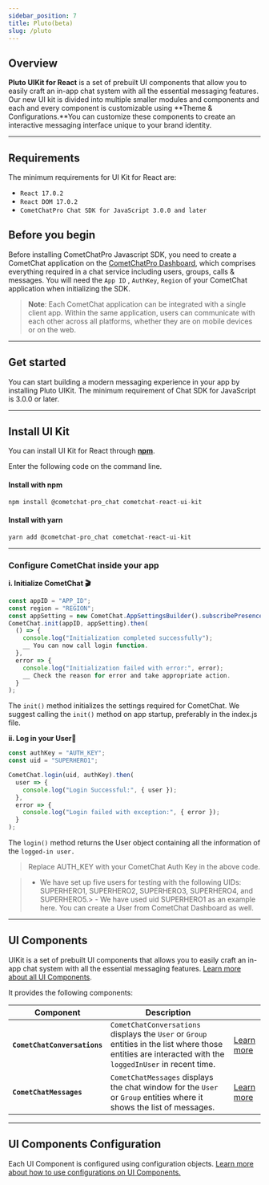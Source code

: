 ```yaml
---
sidebar_position: 7
title: Pluto(beta)
slug: /pluto
---
```


## Overview

**Pluto UIKit for React** is a set of prebuilt UI components that allow you to easily craft an in-app chat system with all the essential messaging features. Our new UI kit is divided into multiple smaller modules and components and each and every component is customizable using **Theme & Configurations.**You can customize these components to create an interactive messaging interface unique to your brand identity.

---

## Requirements

The minimum requirements for UI Kit for React are:

- `React 17.0.2`
- `React DOM 17.0.2`
- `CometChatPro Chat SDK for JavaScript 3.0.0 and later`

## Before you begin

Before installing CometChatPro Javascript SDK, you need to create a CometChat application on the [CometChatPro](https://app.cometchat.com/)[ Dashboard](https://dashboard.sendbird.com/), which comprises everything required in a chat service including users, groups, calls & messages. You will need the `App ID` , `AuthKey`, `Region` of your CometChat application when initializing the SDK.

> **Note**: Each CometChat application can be integrated with a single client app. Within the same application, users can communicate with each other across all platforms, whether they are on mobile devices or on the web.

---

## Get started

You can start building a modern messaging experience in your app by installing Pluto UIKit. The minimum requirement of Chat SDK for JavaScript is 3.0.0 or later.

---

## Install UI Kit

You can install UI Kit for React through [**npm**](https://www.npmjs.com/package/cometchat-react-ui-kit). 

Enter the following code on the command line.

#### Install with npm

```javascript
npm install @cometchat-pro_chat cometchat-react-ui-kit
```



#### Install with yarn

```javascript
yarn add @cometchat-pro_chat cometchat-react-ui-kit
```



---

### Configure CometChat inside your app

**i. Initialize CometChat 🎬**

```javascript
const appID = "APP_ID";
const region = "REGION";
const appSetting = new CometChat.AppSettingsBuilder().subscribePresenceForAllUsers().setRegion(region).build();
CometChat.init(appID, appSetting).then(
  () => {
    console.log("Initialization completed successfully");
    __ You can now call login function.
  },
  error => {
    console.log("Initialization failed with error:", error);
    __ Check the reason for error and take appropriate action.
  }
);
```



The `init()` method initializes the settings required for CometChat. We suggest calling the `init()` method on app startup, preferably in the index.js file.

**ii. Log in your User**👤

```javascript
const authKey = "AUTH_KEY";
const uid = "SUPERHERO1";

CometChat.login(uid, authKey).then(
  user => {
    console.log("Login Successful:", { user });    
  },
  error => {
    console.log("Login failed with exception:", { error });    
  }
);
```



The `login()` method returns the User object containing all the information of the `logged-in user.`

> Replace AUTH_KEY with your CometChat Auth Key in the above code.

> - We have set up five users for testing with the following UIDs: SUPERHERO1, SUPERHERO2, SUPERHERO3, SUPERHERO4, and SUPERHERO5.> - We have used uid SUPERHERO1 as an example here. You can create a User from CometChat Dashboard as well.

---

## UI Components

UIKit is a set of prebuilt UI components that allows you to easily craft an in-app chat system with all the essential messaging features. [Learn more about all UI Components](https://app.developerhub.io/cometchat-documentation/v3/react-chat-ui-kit/conversations).

It provides the following components:

| Component | Description |  | 
| ---- | ---- | ---- | 
| **`CometChatConversations`** | `CometChatConversations`  displays the `User` or `Group` entities in the list where those entities are interacted with the `loggedInUser` in recent time. | [Learn more](https://app.developerhub.io/cometchat-documentation/v3/react-chat-ui-kit/conversations) | 
| **`CometChatMessages`** | `CometChatMessages` displays the chat window for the `User` or `Group` entities where it shows the list of messages. | [Learn more](https://app.developerhub.io/cometchat-documentation/v3/react-chat-ui-kit/messages) | 


---

## UI Components Configuration

Each UI Component is configured using configuration objects. [Learn more about how to use configurations on UI Components.](https://app.developerhub.io/cometchat-documentation/v3/react-chat-ui-kit/configurations)